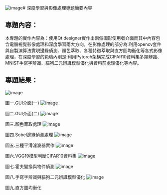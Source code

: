 ![image](https://github.com/user-attachments/assets/901e9e08-dfd4-471d-b9b9-f152cb7fa1ed)# 深度學習與影像處理專題簡要內容
## 專題內容：
本專題的實作內容為：使用Qt designer實作出兩個圖形使用者介面而其中內容包含電腦視覺影像處理和深度學習兩大方向，在影像處理的部分為:利用opencv套件與自製演算法實現邊緣偵測、顏色萃取、各種特徵萃取與直方圖均衡化等各式影像處理，在深度學習的範疇內則是:利用Pytorch架構完成CIFAR10資料集多類辨識、MNIST手寫字辨識、貓狗二元辨識模型優化與資料前處理優化等內容。
## 專題結果：
 ![image](https://github.com/user-attachments/assets/127d6145-3e14-4707-bdeb-9cea8f4c9458)

圖一.GUI介面(一)
![image](https://github.com/user-attachments/assets/a3a2d520-7a84-4b78-badf-430c4fe4081c)

圖二.GUI介面(二)
![image](https://github.com/user-attachments/assets/9298be8a-2d32-47aa-863f-ebaf81d8d629)

圖三.顏色萃取處理
![image](https://github.com/user-attachments/assets/7e68ecbd-2317-4433-ba4b-941cd103fd45)

圖四.Sobel邊緣偵測處理
![image](https://github.com/user-attachments/assets/c4e04278-1c54-45e8-ad93-cadfab2c5dd7)

圖五.三種平滑濾波器實作
![image](https://github.com/user-attachments/assets/46b7bf57-2f1c-41b7-982d-e4ff21c37bac)

圖六.VGG19模型判斷CIFAR10資料集
![image](https://github.com/user-attachments/assets/6d7110a8-91bd-4e26-ba82-effede7cb632)

圖七.霍夫變換與物件偵測
![image](https://github.com/user-attachments/assets/e9b0192a-f30e-4e29-b3a4-6933d670f04f)

圖八.手寫字辨識與貓狗二元辨識模型優化
![image](https://github.com/user-attachments/assets/2d7de51a-1bed-4e83-9d2b-17240945c74f)

圖九.直方圖均衡化


